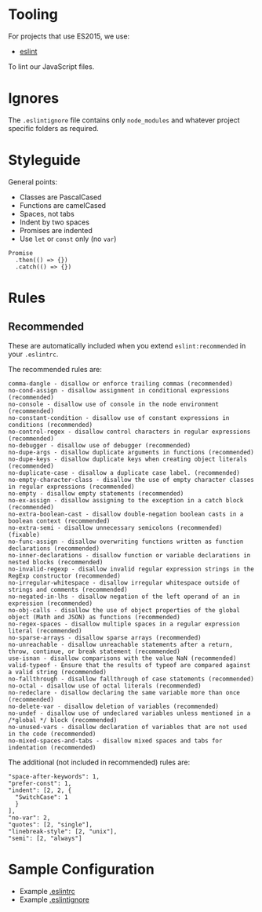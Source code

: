 # Tooling

For projects that use ES2015, we use:

- [eslint](http://eslint.org)

To lint our JavaScript files.

# Ignores

The `.eslintignore` file contains only `node_modules` and whatever project specific folders as required.

# Styleguide

General points:

- Classes are PascalCased
- Functions are camelCased
- Spaces, not tabs
- Indent by two spaces
- Promises are indented
- Use `let` or `const` only (no `var`)

```
Promise
  .then(() => {})
  .catch(() => {})
```

# Rules

## Recommended
These are automatically included when you extend `eslint:recommended` in your `.eslintrc`.

The recommended rules are:
```
comma-dangle - disallow or enforce trailing commas (recommended)
no-cond-assign - disallow assignment in conditional expressions (recommended)
no-console - disallow use of console in the node environment (recommended)
no-constant-condition - disallow use of constant expressions in conditions (recommended)
no-control-regex - disallow control characters in regular expressions (recommended)
no-debugger - disallow use of debugger (recommended)
no-dupe-args - disallow duplicate arguments in functions (recommended)
no-dupe-keys - disallow duplicate keys when creating object literals (recommended)
no-duplicate-case - disallow a duplicate case label. (recommended)
no-empty-character-class - disallow the use of empty character classes in regular expressions (recommended)
no-empty - disallow empty statements (recommended)
no-ex-assign - disallow assigning to the exception in a catch block (recommended)
no-extra-boolean-cast - disallow double-negation boolean casts in a boolean context (recommended)
no-extra-semi - disallow unnecessary semicolons (recommended) (fixable)
no-func-assign - disallow overwriting functions written as function declarations (recommended)
no-inner-declarations - disallow function or variable declarations in nested blocks (recommended)
no-invalid-regexp - disallow invalid regular expression strings in the RegExp constructor (recommended)
no-irregular-whitespace - disallow irregular whitespace outside of strings and comments (recommended)
no-negated-in-lhs - disallow negation of the left operand of an in expression (recommended)
no-obj-calls - disallow the use of object properties of the global object (Math and JSON) as functions (recommended)
no-regex-spaces - disallow multiple spaces in a regular expression literal (recommended)
no-sparse-arrays - disallow sparse arrays (recommended)
no-unreachable - disallow unreachable statements after a return, throw, continue, or break statement (recommended)
use-isnan - disallow comparisons with the value NaN (recommended)
valid-typeof - Ensure that the results of typeof are compared against a valid string (recommended)
no-fallthrough - disallow fallthrough of case statements (recommended)
no-octal - disallow use of octal literals (recommended)
no-redeclare - disallow declaring the same variable more than once (recommended)
no-delete-var - disallow deletion of variables (recommended)
no-undef - disallow use of undeclared variables unless mentioned in a /*global */ block (recommended)
no-unused-vars - disallow declaration of variables that are not used in the code (recommended)
no-mixed-spaces-and-tabs - disallow mixed spaces and tabs for indentation (recommended)
```

The additional (not included in recommended) rules are:
```
"space-after-keywords": 1,
"prefer-const": 1,
"indent": [2, 2, {
  "SwitchCase": 1
  }
],
"no-var": 2,
"quotes": [2, "single"],
"linebreak-style": [2, "unix"],
"semi": [2, "always"]
```

# Sample Configuration

- Example [.eslintrc](examples/.eslintrc)
- Example [.eslintignore](examples/.eslintignore)
